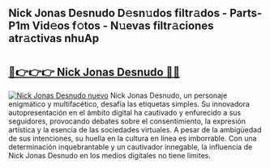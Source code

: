 ## Nick Jonas Desnudo D𝚎sn𝚞dos filtr𝚊dos - Parts-P1m Vid𝚎os f𝚘tos - N𝚞evas filtr𝚊ciones atr𝚊ctivas nhuAp

# <h2><a href="http://mbauv1.tromn.icu/?c=Nick+Jonas+Desnudo">🔗👉👉👉 Nick Jonas Desnudo 🔗🔗</a></h2>

[![Nick Jonas Desnudo nuevo](https://i.imgur.com/pEAQMta.gif)](http://mbauv1.tromn.icu/?c=Nick+Jonas+Desnudo)
Nick Jonas Desnudo, un personaje enigmático y multifacético, desafía las etiquetas simples. Su innovadora autopresentación en el ámbito digital ha cautivado y enfurecido a sus seguidores, provocando debates sobre el consentimiento, la expresión artística y la esencia de las sociedades virtuales. A pesar de la ambigüedad de sus intenciones, su huella en la cultura en línea es imborrable. Con una determinación inquebrantable y un cautivador innegable, la influencia de Nick Jonas Desnudo en los medios digitales no tiene límites.
